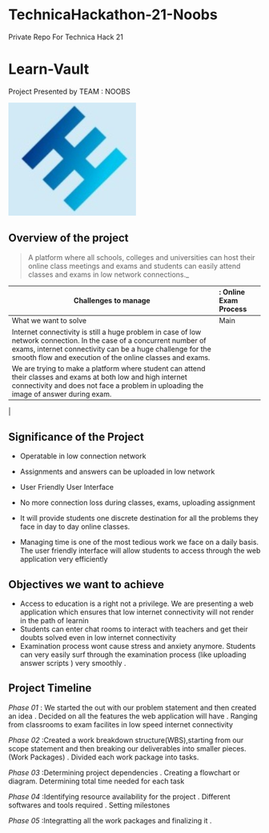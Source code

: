# TechnicaHackathon-21-Noobs
Private Repo For Technica Hack 21
# Learn-Vault


Project Presented by TEAM : NOOBS


![markdown logo](https://github.com/CaptAlpha/TechnicaHackathon-21-Noobs/blob/main/public/Logmo.png?raw=true)

## Overview of the project

>A platform where all schools, colleges and universities can host their online class meetings and exams and students can easily attend classes and exams in low network connections._

|Challenges to manage|: Online Exam Process|
|---------------------|:---------|
|What we want to solve|Main|
|Internet connectivity is still a huge problem in case of low network connection. In the case of a concurrent number of exams, internet connectivity can be a huge challenge for the smooth flow and execution of the online classes and exams.
|We are trying to make a platform where student can attend their classes and exams at both low and high internet connectivity and does not face a problem in uploading the image of answer during exam.
|

## Significance of the Project
* Operatable in low connection network
* Assignments and answers can be uploaded in low network
* User Friendly User Interface
* No more connection loss during classes, exams, uploading assignment
* It will provide students one discrete destination for all the problems they face in day to day online classes.

* Managing time is one of the most tedious work we face on a daily basis. The user friendly interface will allow students to access through the web application very efficiently

## Objectives we want to achieve

* Access to education is a right  not a privilege. We are presenting a web application which ensures that  low internet connectivity will not render in the path of learnin
* Students can enter chat rooms to interact with teachers and get their doubts solved even in low internet connectivity
* Examination process wont cause stress and anxiety anymore. Students can very easily surf through the examination process (like uploading answer scripts ) very smoothly .


## Project Timeline

*Phase 01*  :
We started the out with our problem statement and then created an idea . Decided on all the features the web application will have . Ranging from classrooms to exam facilites in low speed internet connectivity

*Phase 02*   :Created a work breakdown structure(WBS),starting from our scope statement and then breaking our deliverables into smaller pieces.(Work Packages) . Divided  each work package into tasks.

*Phase 03*   :Determining project dependencies . Creating a flowchart or diagram. Determining total time needed for each task


*Phase 04*   :Identifying resource availability for the project .
Different softwares and tools required .
Setting milestones

*Phase 05*   :Integratting all the work packages and finalizing it . 
